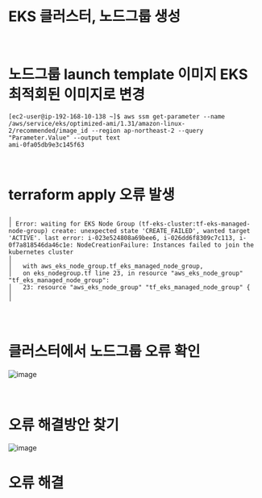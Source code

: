 # EKS 클러스터, 노드그룹 생성

<br>

# 노드그룹 launch template 이미지 EKS 최적회된 이미지로 변경
```
[ec2-user@ip-192-168-10-138 ~]$ aws ssm get-parameter --name /aws/service/eks/optimized-ami/1.31/amazon-linux-2/recommended/image_id --region ap-northeast-2 --query "Parameter.Value" --output text
ami-0fa05db9e3c145f63
```

<br>

# terraform apply 오류 발생
```
╷
│ Error: waiting for EKS Node Group (tf-eks-cluster:tf-eks-managed-node-group) create: unexpected state 'CREATE_FAILED', wanted target 'ACTIVE'. last error: i-023e524808a69bee6, i-026dd6f8309c7c113, i-0f7a818546da46c1e: NodeCreationFailure: Instances failed to join the kubernetes cluster
│
│   with aws_eks_node_group.tf_eks_managed_node_group,
│   on eks_nodegroup.tf line 23, in resource "aws_eks_node_group" "tf_eks_managed_node_group":
│   23: resource "aws_eks_node_group" "tf_eks_managed_node_group" {
│
╵
```

<br>

# 클러스터에서 노드그룹 오류 확인

![image](https://github.com/user-attachments/assets/f766a7b4-966f-439d-91f5-921df38e7063)


<br>

# 오류 해결방안 찾기

![image](https://github.com/user-attachments/assets/1a2b31bb-490d-4165-83e8-45378fc1f233)

# 오류 해결
